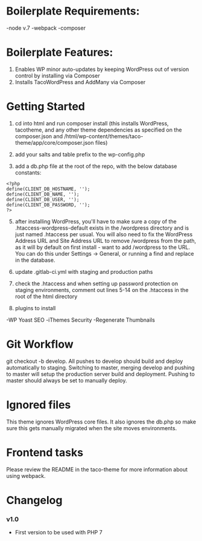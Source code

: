 # Boilerplate Requirements:

-node v.7
-webpack
-composer

# Boilerplate Features:

1. Enables WP minor auto-updates by keeping WordPress out of version control by installing via Composer
2. Installs TacoWordPress and AddMany via Composer

# Getting Started

1. cd into html and run composer install (this installs WordPress, tacotheme, and any other theme dependencies as specified on the composer.json and /html/wp-content/themes/taco-theme/app/core/composer.json files)

3. add your salts and table prefix to the wp-config.php

4. add a db.php file at the root of the repo, with the below database constants:

```
<?php
define(CLIENT_DB_HOSTNAME, '');
define(CLIENT_DB_NAME, '');
define(CLIENT_DB_USER, '');
define(CLIENT_DB_PASSWORD, '');
?>
```
5. after installing WordPress, you'll have to make sure a copy of the .htaccess-wordpress-default exists in the /wordpress directory and is just named .htaccess per usual. You will also need to fix the WordPress Address URL and Site Address URL to remove /wordpress from the path, as it will by default on first install - want to add /wordpress to the URL. You can do this under Settings -> General, or running a find and replace in the database.

5. update .gitlab-ci.yml with staging and production paths

6. check the .htaccess and when setting up password protection on staging environments, comment out lines 5-14 on the .htaccess in the root of the html directory

7. plugins to install

-WP Yoast SEO
-iThemes Security
-Regenerate Thumbnails


# Git Workflow

git checkout -b develop. All pushes to develop should build and deploy automatically to staging. Switching to master, merging develop and pushing to master will setup the production server build and deployment. Pushing to master should always be set to manually deploy.


# Ignored files

This theme ignores WordPress core files. It also ignores the db.php so make sure this gets manually migrated when the site moves environments.

# Frontend tasks

Please review the README in the taco-theme for more information about using webpack.


# Changelog
### v1.0
* First version to be used with PHP 7